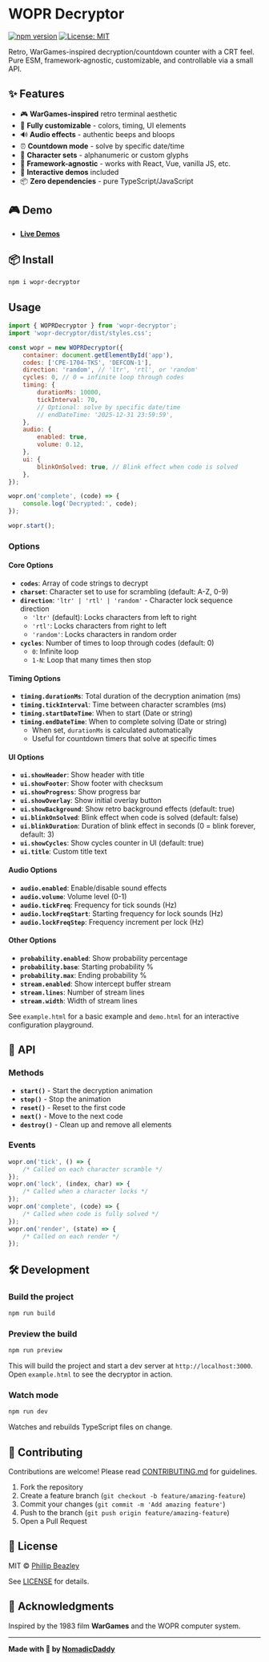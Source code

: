 # WOPR Decryptor

[![npm version](https://badge.fury.io/js/wopr-decryptor.svg)](https://www.npmjs.com/package/wopr-decryptor)
[![License: MIT](https://img.shields.io/badge/License-MIT-yellow.svg)](https://opensource.org/licenses/MIT)

Retro, WarGames-inspired decryption/countdown counter with a CRT feel. Pure ESM, framework-agnostic, customizable, and controllable via a small API.

## ✨ Features

- 🎮 **WarGames-inspired** retro terminal aesthetic
- 🎨 **Fully customizable** - colors, timing, UI elements
- 🔊 **Audio effects** - authentic beeps and bloops
- ⏰ **Countdown mode** - solve by specific date/time
- 🎯 **Character sets** - alphanumeric or custom glyphs
- 📱 **Framework-agnostic** - works with React, Vue, vanilla JS, etc.
- 🎪 **Interactive demos** included
- 📦 **Zero dependencies** - pure TypeScript/JavaScript

## 🎮 Demo

- **[Live Demos](https://nomadicdaddy.github.io/wopr-decryptor)**

## 📦 Install

```bash
npm i wopr-decryptor
```

## Usage

```javascript
import { WOPRDecryptor } from 'wopr-decryptor';
import 'wopr-decryptor/dist/styles.css';

const wopr = new WOPRDecryptor({
	container: document.getElementById('app'),
	codes: ['CPE-1704-TKS', 'DEFCON-1'],
	direction: 'random', // 'ltr', 'rtl', or 'random'
	cycles: 0, // 0 = infinite loop through codes
	timing: {
		durationMs: 10000,
		tickInterval: 70,
		// Optional: solve by specific date/time
		// endDateTime: '2025-12-31 23:59:59',
	},
	audio: {
		enabled: true,
		volume: 0.12,
	},
	ui: {
		blinkOnSolved: true, // Blink effect when code is solved
	},
});

wopr.on('complete', (code) => {
	console.log('Decrypted:', code);
});

wopr.start();
```

### Options

#### Core Options

- **`codes`**: Array of code strings to decrypt
- **`charset`**: Character set to use for scrambling (default: A-Z, 0-9)
- **`direction`**: `'ltr' | 'rtl' | 'random'` - Character lock sequence direction
    - `'ltr'` (default): Locks characters from left to right
    - `'rtl'`: Locks characters from right to left
    - `'random'`: Locks characters in random order
- **`cycles`**: Number of times to loop through codes (default: 0)
    - `0`: Infinite loop
    - `1-N`: Loop that many times then stop

#### Timing Options

- **`timing.durationMs`**: Total duration of the decryption animation (ms)
- **`timing.tickInterval`**: Time between character scrambles (ms)
- **`timing.startDateTime`**: When to start (Date or string)
- **`timing.endDateTime`**: When to complete solving (Date or string)
    - When set, `durationMs` is calculated automatically
    - Useful for countdown timers that solve at specific times

#### UI Options

- **`ui.showHeader`**: Show header with title
- **`ui.showFooter`**: Show footer with checksum
- **`ui.showProgress`**: Show progress bar
- **`ui.showOverlay`**: Show initial overlay button
- **`ui.showBackground`**: Show retro background effects (default: true)
- **`ui.blinkOnSolved`**: Blink effect when code is solved (default: false)
- **`ui.blinkDuration`**: Duration of blink effect in seconds (0 = blink forever, default: 3)
- **`ui.showCycles`**: Show cycles counter in UI (default: true)
- **`ui.title`**: Custom title text

#### Audio Options

- **`audio.enabled`**: Enable/disable sound effects
- **`audio.volume`**: Volume level (0-1)
- **`audio.tickFreq`**: Frequency for tick sounds (Hz)
- **`audio.lockFreqStart`**: Starting frequency for lock sounds (Hz)
- **`audio.lockFreqStep`**: Frequency increment per lock (Hz)

#### Other Options

- **`probability.enabled`**: Show probability percentage
- **`probability.base`**: Starting probability %
- **`probability.max`**: Ending probability %
- **`stream.enabled`**: Show intercept buffer stream
- **`stream.lines`**: Number of stream lines
- **`stream.width`**: Width of stream lines

See `example.html` for a basic example and `demo.html` for an interactive configuration playground.

## 🎯 API

### Methods

- **`start()`** - Start the decryption animation
- **`stop()`** - Stop the animation
- **`reset()`** - Reset to the first code
- **`next()`** - Move to the next code
- **`destroy()`** - Clean up and remove all elements

### Events

```javascript
wopr.on('tick', () => {
	/* Called on each character scramble */
});
wopr.on('lock', (index, char) => {
	/* Called when a character locks */
});
wopr.on('complete', (code) => {
	/* Called when code is fully solved */
});
wopr.on('render', (state) => {
	/* Called on each render */
});
```

## 🛠️ Development

### Build the project

```bash
npm run build
```

### Preview the build

```bash
npm run preview
```

This will build the project and start a dev server at `http://localhost:3000`. Open `example.html` to see the decryptor in action.

### Watch mode

```bash
npm run dev
```

Watches and rebuilds TypeScript files on change.

## 🤝 Contributing

Contributions are welcome! Please read [CONTRIBUTING.md](CONTRIBUTING.md) for guidelines.

1. Fork the repository
2. Create a feature branch (`git checkout -b feature/amazing-feature`)
3. Commit your changes (`git commit -m 'Add amazing feature'`)
4. Push to the branch (`git push origin feature/amazing-feature`)
5. Open a Pull Request

## 📝 License

MIT © [Phillip Beazley](https://github.com/NomadicDaddy)

See [LICENSE](LICENSE) for details.

## 🙏 Acknowledgments

Inspired by the 1983 film **WarGames** and the WOPR computer system.

---

**Made with 💚 by [NomadicDaddy](https://github.com/NomadicDaddy)**
